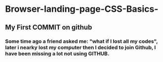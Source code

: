 # Browser-landing-page-CSS-Basics-
## My First COMMIT on github
### Some time ago a friend asked me: "what if I lost all my codes", later i nearky lost my computer then I decided to join Github, I have been missing a lot not using GITHUB.
